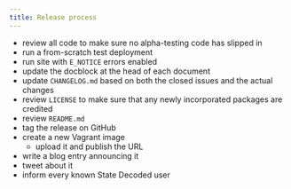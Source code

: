 ```yaml
---
title: Release process
---
```


* review all code to make sure no alpha-testing code has slipped in
* run a from-scratch test deployment
* run site with `E_NOTICE` errors enabled
* update the docblock at the head of each document
* update `CHANGELOG.md` based on both the closed issues and the actual changes
* review `LICENSE` to make sure that any newly incorporated packages are credited
* review `README.md`
* tag the release on GitHub
* create a new Vagrant image
  * upload it and publish the URL
* write a blog entry announcing it
* tweet about it
* inform every known State Decoded user
